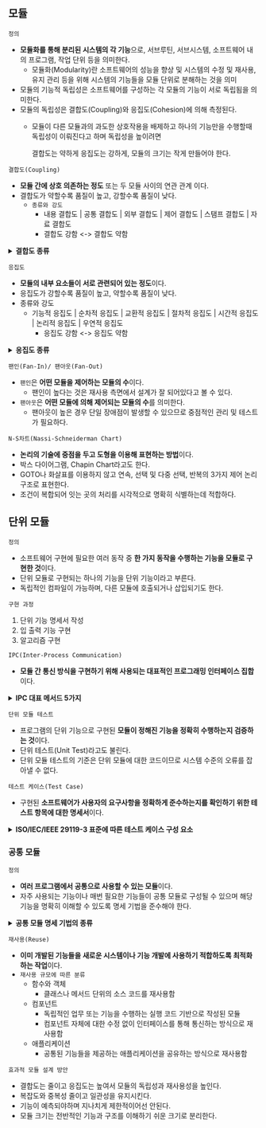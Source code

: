 ## 모듈
`정의`
- **모듈화를 통해 분리된 시스템의 각 기능**으로, 서브루틴, 서브시스템, 소프트웨어 내의 프로그램, 작업 단위 등을 의미한다.
  - 모듈화(Modularity)란 소프트웨어의 성능을 향상 및 시스템의 수정 및 재사용, 유지 관리 등을 위해 시스템의 기능들을 모듈 단위로 분해하는 것을 의미
- 모듈의 기능적 독립성은 소프트웨어를 구성하는 각 모듈의 기능이 서로 독립됨을 의미한다.
- 모듈의 독립성은 결합도(Coupling)와 응집도(Cohesion)에 의해 측정된다.
  - 모듈이 다른 모듈과의 과도한 상호작용을 배제하고 하나의 기능만을 수행할때 독립성이 이뤄진다고 하며 독립성을 높이려면 

    결합도는 약하게 응집도는 강하게, 모듈의 크기는 작게 만들어야 한다.

`결합도(Coupling)`
- **모듈 간에 상호 의존하는 정도** 또는 두 모듈 사이의 연관 관계 이다.
- 결합도가 약할수록 품질이 높고, 강할수록 품질이 낮다.
    - `종류와 강도`
      - 내용 결합도 | 공통 결합도 | 외부 결합도 | 제어 결합도 | 스탬프 결합도 | 자료 결합도
      - 결합도 강함 <-> 결합도 약함

<details>
<summary><strong>결합도 종류 </strong></summary>
<div>

| 종류 | 내용 |
| :--: | :--: |
| 내용 결합도<br>(Content Coupling) | 한 모듈이 다른 모듈의 내부 기능 및 그 내부 자료를 직접 참조하거나 수정할 때의 결합도 |
| 공통(공유) 결합도<br>(Common Coupling) | 공유되는 공통 데이터 영역을 여러 모듈이 사용할 때의 결합도 <br> 파라미터가 아닌 모듈 밖에 선언된 전역 변수를 사용하여 전역 변수를 갱신하는 방식으로 상호작용하는 때의 결합도 |
| 외부 결합도<br>(External Coupling) | 어떤 모듈에서 선언한 데이터(변수)를 외부의 다른 모듈에서 참조할 때의 결합도 |
| 제어 결합도<br>(Control Coupling) | 어떤 모듈이 다른 모듈 내부의 논리적인 흐름을 제어하기 위해 제어 신호나 제어 요소를 전달하는 결합도 <br> 하위 모듈에서 상위 모듈로 제어 신호가 이동하여 하위 모듈이 상위 모듈에게 처리 명령을 내리는 권리 전도 현상이 발생하게 됨 |
| 스탬프(검인) 결합도<br>(Stamp Coupling) | 모듈 간의 인터페이스로 배열이나 레코드 등의 자료 구조가 전달될 때의 결합도 | 
| 자료 결합도<br>(Data Coupling) | 모듈 간의 인터페이스가 자료 요소로만 구성도리 때의 결합도

</div>
</details>

`응집도`
- **모듈의 내부 요소들이 서로 관련되어 있는 정도**이다.
- 응집도가 강할수록 품질이 높고, 약할수록 품질이 낮다.
- 종류와 강도
  - 기능적 응집도 | 순차적 응집도 | 교환적 응집도 | 절차적 응집도 | 시간적 응집도 | 논리적 응집도 | 우연적 응집도
    - 응집도 강함 <-> 응집도 약함

<details>
<summary><strong>응집도 종류 </strong></summary>
<div>

| 종류 | 내용 |
| :--: | :--: |
| 기능적 응집도<br>(Functional Cohesion) | 모듈 내부의 모든 기능 요소드이 단일 문제와 연관되어 수행될 경우의 응집도 |
| 순차적 응집도<br>(Sequential Cohesion) | 모듈 내 하나의 활동으로부터 나온 출력 데이터를 그 다음 활동의 입력 데이터로 사용할 경우의 응집도 |
| 교환(통신)적 응집도<br>(Communication Cohesion) | 동일한 입력과 출력을 사용하여 서로 다른 기능을 수행하는 구성 요소들이 모였을 경우의 응집도 |
| 절차적 응집도<br>(Procedural Cohesion) | 특정 시간에 처리되는 몇 개의 기능을 모아 하나의 모듈로 작성할 경우의 응집도 |
| 논리적 응집도<br>(Logical Cohesion) | 유사한 성격을 갖거나 특정 형태로 분류되는 처리 요소들로 하나의 모듈이 형성되는 경우의 응집도 |
| 우연적 응집도<br>(Coincidental Cohesion) | 모듈 내부의 각 구성 요소들이 서로 관련 없는 요소로만 구성된 경우의 응집도|

</div>
</details>

`팬인(Fan-In)/ 팬아웃(Fan-Out)`
- `팬인`은 **어떤 모듈을 제어하는 모듈의 수**이다.
  - 팬인이 높다는 것은 재사용 측면에서 설계가 잘 되어있다고 볼 수 있다.
- `팬아웃`은 **어떤 모듈에 의해 제어되는 모듈의 수**를 의미한다.
  - 팬아웃이 높은 경우 단일 장애점이 발생할 수 있으므로 중점적인 관리 및 테스트가 필요하다.

`N-S차트(Nassi-Schneiderman Chart)`
- **논리의 기술에 중점을 두고 도형을 이용해 표현하는 방법**이다.
- 박스 다이어그램, Chapin Chart라고도 한다.
- GOTO나 화살표를 이용하지 않고 연속, 선택 및 다중 선택, 반복의 3가지 제어 논리 구조로 표현한다.
- 조건이 복합되어 잇는 곳의 처리를 시각적으로 명확히 식별하는데 적합하다.

## 단위 모듈
`정의`
- 소프트웨어 구현에 필요한 여러 동작 중 **한 가지 동작을 수행하는 기능을 모듈로 구현한 것**이다.
- 단위 모듈로 구현되는 하나의 기능을 단위 기능이라고 부른다.
- 독립적인 컴파일이 가능하며, 다른 모듈에 호출되거나 삽입되기도 한다.

`구현 과정`

1. 단위 기능 명세서 작성
2. 입 출력 기능 구현
3. 알고리즘 구현

`IPC(Inter-Process Communication)`
- **모듈 간 통신 방식을 구현하기 위해 사용되는 대표적인 프로그래밍 인터페이스 집합**이다.

<details>
<summary><strong>IPC 대표 메서드 5가지 </strong></summary>
<div>

| 메서드 | 특징 |
| :--: | :--: |
| Shared Memory | 공유 가능한 메모리를 구성하여 다수의 프로세스가 통신하는 방식 |
| Socket | 네트워크 소켓을 이용하여 네트워크를 경유하는 프로세스간에 통신하는 방식 |
| Semaphores | 공유 자원에 대한 접근 제어를 통해 통신하는 방식 |
| Pipes&named Piples | Pipe라고 불리는 선입선출 형태로 구성된 메모리를 여러 프로세스가 공유하여 통신하는 방식 <br> Pipe는 하나의 프로세스가 이용 중이라면 다른 프로세스는 접근할 수 없음 |
| Message Queueing | 메세지가 발생하면 이를 전달하는 방식으로 통신하는 방식

</div>
</details>

`단위 모듈 테스트`
- 프로그램의 단위 기능으로 구현된 **모듈이 정해진 기능을 정확히 수행하는지 검증하는 것**이다.
- 단위 테스트(Unit Test)라고도 불린다.
- 단위 모듈 테스트의 기준은 단위 모듈에 대한 코드이므로 시스템 수준의 오류를 잡아낼 수 없다.

`테스트 케이스(Test Case)`
- 구현된 **소프트웨어가 사용자의 요구사항을 정확하게 준수하는지를 확인하기 위한 테스트 항목에 대한 명세서**이다.

<details>
<summary><strong> ISO/IEC/IEEE 29119-3 표준에 따른 테스트 케이스 구성 요소 </strong></summary>
<div>

1. 식별자(Identifier)
   - 항목 식별자, 일련 번호
2. 테스트 항목(Test ITem)
   - 테스트 대상(모듈 또는 기능)
3. 입력 명세(Input Information)
   - 입력 데이터 또는 테스트 조건
4. 출력 명세(Output Information)
   - 테스트 케이스 수행 시 예상되는 출력 결과
5. 환경 설정(Environmental Needs)
   - 필요한 하드웨어나 소프트웨어의 환경
6. 특수 절차 요구(Special Procedure Requirement)
   - 테스트 케이스 수행 시 특별히 요구되는 절차
7. 의존성 기술(Inter-case Dependencies)
   - 테스트 케이스 간의 의존성

</div>
</details>

### 공통 모듈
`정의`
- **여러 프로그램에서 공통으로 사용할 수 있는 모듈**이다.
- 자주 사용되는 기능이나 매번 필요한 기능들이 공통 모듈로 구성될 수 있으며 해당 기능을 명확히 이해할 수 있도록 명세 기법을 준수해야 한다.

<details>
<summary><strong> 공통 모듈 명세 기법의 종류 </strong></summary>
<div>

| 명세 기법 | 내용 |
| :--: | :--: |
| 정확성(Correctness) | 시스템 구현 시 해당 기능이 필요하다는 것을 알 수 있도록 정확히 작성함 |
| 명확성(Clarity) | 해당 기능을 이해할 때 중의적으로 해석되지 않도록 명확하게 작성함 |
| 완전성(Completeness) | 시스템 구현을 위해 필요한 모든 것을 기술함 |
| 일관성(Consistency) | 공통 기능들 간 상호 충돌이 발생하지 않도록 작성함 |
| 추적성(Traceability) |기능에 대한 요구사항의 출처, 관련 시스템 등의 관계를 파악할 수 있도록 작성|

</div>
</details>

`재사용(Reuse)`
- **이미 개발된 기능들을 새로운 시스템이나 기능 개발에 사용하기 적합하도록 최적화하는 작업**이다.
- `재사용 규모에 따른 분류`
  - 함수와 객체
    - 클래스나 메서드 단위의 소스 코드를 재사용함
  - 컴포넌트
    - 독립적인 업무 또는 기능을 수행하는 실행 코드 기반으로 작성된 모듈
    - 컴포넌트 자체에 대한 수정 없이 인터페이스를 통해 통신하는 방식으로 재사용함
  - 애플리케이션
    - 공통된 기능들을 제공하는 애플리케이션을 공유하는 방식으로 재사용함

`효과적 모듈 설계 방안`
- 결합도는 줄이고 응집도는 높여서 모듈의 독립성과 재사용성을 높인다.
- 복잡도와 중복성 줄이고 일관성을 유지시킨다.
- 기능이 예측되야하며 지나치게 제한적이어선 안된다.
- 모듈 크기는 전반적인 기능과 구조를 이해하기 쉬운 크기로 분리한다.
